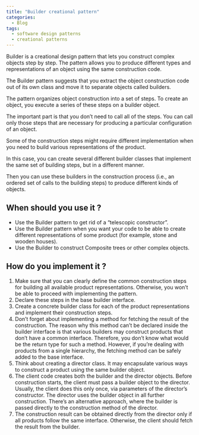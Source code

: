 ```yaml
---
title: "Builder creational pattern"
categories:
  - Blog
tags:
  - software design patterns
  - creational patterns
---
```


Builder is a creational design pattern that lets you construct complex objects step by step. The pattern allows you to produce different types and representations of an object using the same construction code.

The Builder pattern suggests that you extract the object construction code out of its own class and move it to separate objects called builders.

The pattern organizes object construction into a set of steps. To create an object, you execute a series of these steps on a builder object. 
 
The important part is that you don’t need to call all of the steps. You can call only those steps that are necessary for producing a particular configuration of an object.

Some of the construction steps might require different implementation when you need to build various representations of the product.

In this case, you can create several different builder classes that implement the same set of building steps, but in a different manner.

Then you can use these builders in the construction process (i.e., an ordered set of calls to the building steps) to produce different kinds of objects.


<h2>When should you use it ? </h2>

<ul>
<li>Use the Builder pattern to get rid of a “telescopic constructor”.</li>

<li>Use the Builder pattern when you want your code to be able to create different representations of some product (for example, stone and wooden houses).</li>

<li>Use the Builder to construct Composite trees or other complex objects.</li>

</ul>

<h2> How do you implement it ? </h2>

<ol>

<li>Make sure that you can clearly define the common construction steps for building all available product representations. Otherwise, you won’t be able to proceed with implementing the pattern.</li>

<li>Declare these steps in the base builder interface.</li>

<li>Create a concrete builder class for each of the product representations and implement their construction steps.</li>

<li>Don’t forget about implementing a method for fetching the result of the construction. The reason why this method can’t be declared inside the builder interface is that various builders may construct products that don’t have a common interface. Therefore, you don’t know what would be the return type for such a method. However, if you’re dealing with products from a single hierarchy, the fetching method can be safely added to the base interface.</li>

<li>Think about creating a director class. It may encapsulate various ways to construct a product using the same builder object.</li>

<li>The client code creates both the builder and the director objects. Before construction starts, the client must pass a builder object to the director. Usually, the client does this only once, via parameters of the director’s constructor. The director uses the builder object in all further construction. There’s an alternative approach, where the builder is passed directly to the construction method of the director.</li>

<li>The construction result can be obtained directly from the director only if all products follow the same interface. Otherwise, the client should fetch the result from the builder.</li>



</ol>